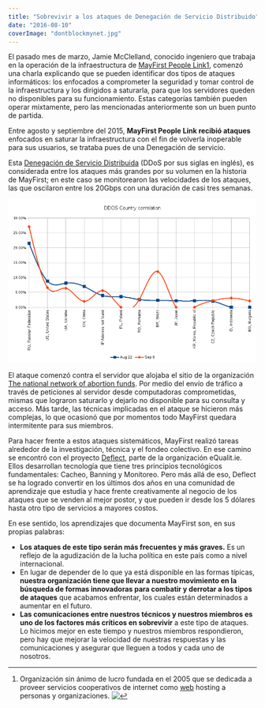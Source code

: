 ```yaml
---
title: "Sobrevivir a los ataques de Denegación de Servicio Distribuido"
date: "2016-08-10"
coverImage: "dontblockmynet.jpg"
---
```


El pasado mes de marzo, Jamie McClelland, conocido ingeniero que trabaja en la operación de la infraestructura de [MayFirst People Link](https://mayfirst.org/en/index.html)[1](#fn-426:1), comenzó una charla explicando que se pueden identificar dos tipos de ataques informáticos: los enfocados a comprometer la seguridad y tomar control de la infraestructura y los dirigidos a saturarla, para que los servidores queden no disponibles para su funcionamiento. Estas categorías también pueden operar mixtamente, pero las mencionadas anteriormente son un buen punto de partida.

Entre agosto y septiembre del 2015, **MayFirst People Link recibió ataques** enfocados en saturar la infraestructura con el fin de volverla inoperable para sus usuarios, se trataba pues de una Denegación de servicio.

Esta [Denegación de Servicio Distribuida](https://es.wikipedia.org/wiki/Ataque_de_denegaci%C3%B3n_de_servicio) (DDoS por sus siglas en inglés), es considerada entre los ataques más grandes por su volumen en la historia de MayFirst; en este caso se monitorearon las velocidades de los ataques, las que oscilaron entre los 20Gbps con una duración de casi tres semanas.

[![country-correlation](images/country-correlation.png)](http://www.elcosmografo.net/wp-content/uploads/2016/06/country-correlation.png)

El ataque comenzó contra el servidor que alojaba el sitio de la organización [The national network of abortion funds](https://fundabortionnow.org/). Por medio del envío de tráfico a través de peticiones al servidor desde computadoras comprometidas, mismas que lograron saturarlo y dejarlo no disponible para su consulta y acceso. Más tarde, las técnicas implicadas en el ataque se hicieron más complejas, lo que ocasionó que por momentos todo MayFirst quedara intermitente para sus miembros.

Para hacer frente a estos ataques sistemáticos, MayFirst realizó tareas alrededor de la investigación, técnica y el fondeo colectivo. En ese camino se encontró con el proyecto [Deflect](https://equalit.ie/portfolio/deflect/), parte de la organización eQualit.ie. Ellos desarrollan tecnología que tiene tres principios tecnológicos fundamentales: Cacheo, Banning y Monitoreo. Pero más allá de eso, Deflect se ha logrado convertir en los últimos dos años en una comunidad de aprendizaje que estudia y hace frente creativamente al negocio de los ataques que se venden al mejor postor, y que pueden ir desde los 5 dólares hasta otro tipo de servicios a mayores costos.

En ese sentido, los aprendizajes que documenta MayFirst son, en sus propias palabras:

- **Los ataques de este tipo serán más frecuentes y más graves.** Es un reflejo de la agudización de la lucha política en este país como a nivel internacional.
- En lugar de depender de lo que ya está disponible en las formas típicas, **nuestra organización tiene que llevar a nuestro movimiento en la búsqueda de formas innovadoras para combatir y derrotar a los tipos de ataques** que acabamos enfrentar, los cuales están determinados a aumentar en el futuro.
- **Las comunicaciones entre nuestros técnicos y nuestros miembros es uno de los factores más críticos en sobrevivir** a este tipo de ataques. Lo hicimos mejor en este tiempo y nuestros miembros respondieron, pero hay que mejorar la velocidad de nuestras respuestas y las comunicaciones y asegurar que lleguen a todos y cada uno de nosotros.

* * *

1. Organización sin ánimo de lucro fundada en el 2005 que se dedicada a proveer servicios cooperativos de internet como [web](https://slotsonlinecanada.ca/) hosting a personas y organizaciones. [![↩](https://s.w.org/images/core/emoji/2.3/svg/21a9.svg)](#fnref-426:1)
